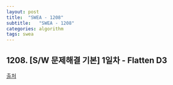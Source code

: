 ```yaml
---
layout: post
title:  "SWEA - 1208"
subtitle:   "SWEA - 1208"
categories: algorithm
tags: swea
---
```


## 1208. [S/W 문제해결 기본] 1일차 - Flatten D3

[출처](https://swexpertacademy.com/main/code/problem/problemDetail.do?contestProbId=AV139KOaABgCFAYh&)


